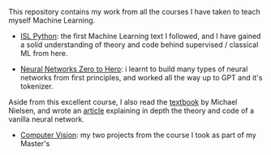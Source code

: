 This repository contains my work from all the courses I have taken to teach myself Machine Learning.

- [ISL Python](https://github.com/sri-ram-swaminathan/Machine-Learning/tree/main/ISL%20Python): the first Machine Learning text I followed, and I have gained a solid understanding of theory and code behind supervised / classical ML from here. 

- [Neural Networks Zero to Hero](https://github.com/sri-ram-swaminathan/Machine-Learning/tree/main/Neural%20Networks%20Zero%20to%20Hero): i learnt to build many types of neural networks from first principles, and worked all the way up to GPT and it's tokenizer. 

Aside from this excellent course, I also read the [textbook](http://neuralnetworksanddeeplearning.com/) by Michael Nielsen, and wrote an [article](https://sriramswaminathan.com/technical/neuralnetworks/) explaining in depth the theory and code of a vanilla neural network. 

- [Computer Vision](): my two projects from the course I took as part of my Master's 
